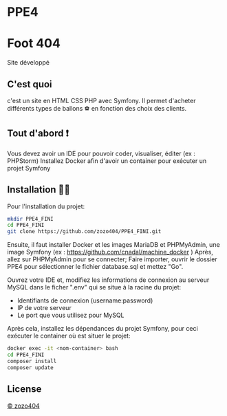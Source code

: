 # PPE4
# Foot 404

Site développé

## C'est quoi

c'est un site en HTML CSS PHP avec Symfony. Il permet d'acheter différents types de ballons ⚽ en fonction des choix des clients.

## Tout d'abord ❗️
Vous devez avoir un IDE pour pouvoir coder, visualiser, éditer (ex : PHPStorm)
Installez Docker afin d'avoir un container pour exécuter un projet Symfony

## Installation 👨‍💻
Pour l'installation du projet:
```bash
mkdir PPE4_FINI
cd PPE4_FINI
git clone https://github.com/zozo404/PPE4_FINI.git
```
Ensuite, il faut installer Docker et les images MariaDB et PHPMyAdmin, une image Symfony (ex : https://github.com/cnadal/machine_docker )
Après, allez sur PHPMyAdmin pour se connecter;
Faire importer, ouvrir le dossier PPE4 pour sélectionner le fichier database.sql et mettez "Go".

Ouvrez votre IDE et, modifiez les informations de connexion au serveur MySQL dans le ficher ".env" qui se situe à la racine du projet:
- Identifiants de connexion (username:password)
- IP de votre serveur
- Le port que vous utilisez pour MySQL

Après cela, installez les dépendances du projet Symfony, pour ceci exécuter le container où est situer le projet:
```bash
docker exec -it <nom-container> bash
cd PPE4_FINI
composer install
composer update
```

## License
[© zozo404](https://github.com/zozo404)

